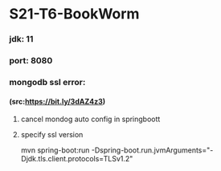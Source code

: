 # S21-T6-BookWorm

### jdk: 11
### port: 8080
### mongodb ssl error: 
#### (src:https://bit.ly/3dAZ4z3)
1. cancel mondog auto config in springboott
2. specify ssl version
   
   mvn spring-boot:run -Dspring-boot.run.jvmArguments="-Djdk.tls.client.protocols=TLSv1.2"




